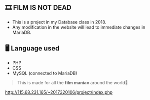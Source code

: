 ## 🎞 FILM IS NOT DEAD
* This is a project in my Database class in 2018.
* Any modification in the website will lead to immediate changes in MariaDB.


## 🖥 Language used
* PHP
* CSS
* MySQL (connected to MariaDB)


> This is made for all the **film maniac** around the world💛

http://115.68.231.165/~2017320106/project/index.php
